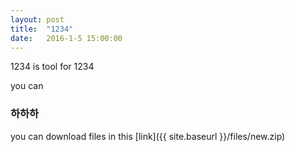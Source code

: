 ```yaml
---
layout: post
title:  "1234"
date:   2016-1-5 15:00:00
---
```


1234 is tool for 1234 

you can 

### 하하하 

you can download files in this [link]({{ site.baseurl }}/files/new.zip)

